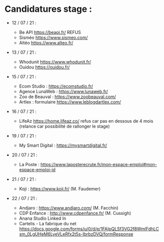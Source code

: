 # Candidatures stage :
- 12 / 07 / 21 :

  - Be API https://beapi.fr/ REFUS
  - Sisméo https://www.sismeo.com/
  - Altéo https://www.alteo.fr/

- 13 / 07 / 21 :
  - Whodunit https://www.whodunit.fr/
  - Ouidou https://ouidou.fr/

- 15 / 07 / 21 :
  - Ecom Studio : https://ecomstudio.fr/
  - Agence LunaWeb : https://www.lunaweb.fr/
  - Zoo de Beauval : https://www.zoobeauval.com/
  - Artlex : formulaire https://www.leblogdartlex.com/

- 16 / 07 / 21 :
   - LifeAz https://home.lifeaz.co/ refus car pas en dessous de 4 mois (relance car possibilité de rallonger le stage)
   
- 19 / 07 / 21 :
   - My Smart Digital : https://mysmartdigital.fr/
 
- 20 / 07 / 21 :
   - La Poste : https://www.laposterecrute.fr/mon-espace-emploi#mon-espace-emploi-id

- 21 / 07 / 21 :
   - Koji : https://www.koji.fr/ (M. Faudemer)

- 22 / 07 / 21 :
   - Andjaro : https://www.andjaro.com/ (M. Facchin)
   - CDP Enfance : http://www.cdpenfance.fr/ (M. Cussigh)
   - Anana Studio Linked In
   - Cartelis - La fabrique du net https://docs.google.com/forms/u/0/d/e/1FAIpQLSf3VG2f8WmlFdhLCsm_0LgUHeM6LyeVLeRfx2t5s-IbrbzDVQ/formResponse


